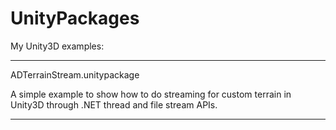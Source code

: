 # UnityPackages
My Unity3D examples:

---------------------------------------------
ADTerrainStream.unitypackage

A simple example to show how to do streaming for custom terrain in Unity3D through .NET thread and file stream APIs.

---------------------------------------------
